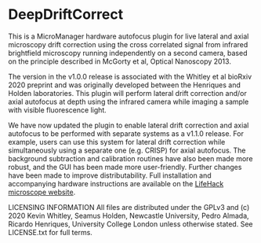 # DeepDriftCorrect

This is a MicroManager hardware autofocus plugin for live lateral and axial microscopy drift correction using the cross correlated signal from infrared brightfield microscopy running independently on a second camera, based on the principle described in McGorty et al, Optical Nanoscopy 2013. 

The version in the v1.0.0 release is associated with the Whitley et al bioRxiv 2020 preprint and was originally developed between the Henriques and Holden laboratories. This plugin will perform lateral drift correction and/or axial autofocus at depth using the infrared camera while imaging a sample with visible fluorescence light.

We have now updated the plugin to enable lateral drift correction and axial autofocus to be performed with separate systems as a v1.1.0 release. For example, users can use this system for lateral drift correction while simultaneously using a separate one (e.g. CRISP) for axial autofocus. The background subtraction and calibration routines have also been made more robust, and the GUI has been made more user-friendly. Further changes have been made to improve distributability. Full installation and accompanying hardware instructions are available on the <a href="https://holdenlab.github.io/LifeHackWebsite/">LifeHack microscope website</a>.

LICENSING INFORMATION All files are distributed under the GPLv3 and (c) 2020 Kevin Whitley, Seamus Holden, Newcastle University, Pedro Almada, Ricardo Henriques, University College London unless otherwise stated. See LICENSE.txt for full terms.

